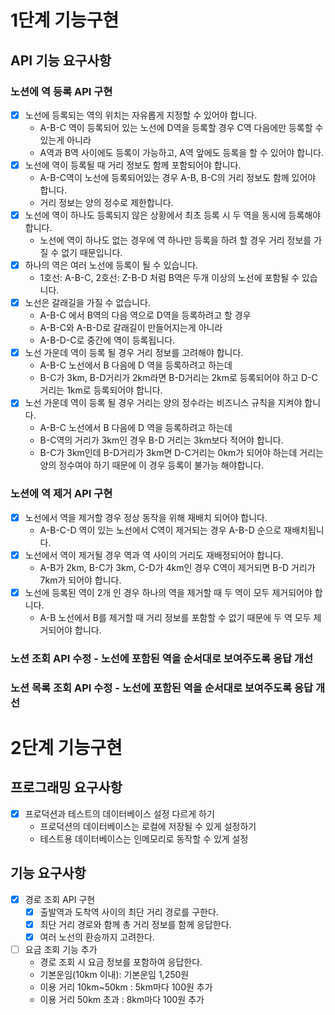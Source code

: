 # 1단계 기능구현
## API 기능 요구사항
### 노션에 역 등록 API 구현
* [x] 노선에 등록되는 역의 위치는 자유롭게 지정할 수 있어야 합니다.
  * A-B-C 역이 등록되어 있는 노선에 D역을 등록할 경우 C역 다음에만 등록할 수 있는게 아니라
  * A역과 B역 사이에도 등록이 가능하고, A역 앞에도 등록을 할 수 있어야 합니다.
* [x] 노선에 역이 등록될 때 거리 정보도 함께 포함되어야 합니다.
  * A-B-C역이 노선에 등록되어있는 경우 A-B, B-C의 거리 정보도 함께 있어야 합니다.
  * 거리 정보는 양의 정수로 제한합니다.
* [x] 노선에 역이 하나도 등록되지 않은 상황에서 최초 등록 시 두 역을 동시에 등록해야 합니다.
  * 노선에 역이 하나도 없는 경우에 역 하나만 등록을 하려 할 경우 거리 정보를 가질 수 없기 때문입니다.
* [x] 하나의 역은 여러 노선에 등록이 될 수 있습니다.
  * 1호선: A-B-C, 2호선: Z-B-D 처럼 B역은 두개 이상의 노선에 포함될 수 있습니다.
* [x] 노선은 갈래길을 가질 수 없습니다.
  * A-B-C 에서 B역의 다음 역으로 D역을 등록하려고 할 경우
  * A-B-C와 A-B-D로 갈래길이 만들어지는게 아니라
  * A-B-D-C로 중간에 역이 등록됩니다.
* [x] 노선 가운데 역이 등록 될 경우 거리 정보를 고려해야 합니다.
  * A-B-C 노선에서 B 다음에 D 역을 등록하려고 하는데
  * B-C가 3km, B-D거리가 2km라면 B-D거리는 2km로 등록되어야 하고 D-C 거리는 1km로 등록되어야 합니다.
* [x] 노선 가운데 역이 등록 될 경우 거리는 양의 정수라는 비즈니스 규칙을 지켜야 합니다.
  * A-B-C 노선에서 B 다음에 D 역을 등록하려고 하는데
  * B-C역의 거리가 3km인 경우 B-D 거리는 3km보다 적어야 합니다.
  * B-C가 3km인데 B-D거리가 3km면 D-C거리는 0km가 되어야 하는데 거리는 양의 정수여야 하기 때문에 이 경우 등록이 불가능 해야합니다.
### 노션에 역 제거 API 구현
* [x] 노선에서 역을 제거할 경우 정상 동작을 위해 재배치 되어야 합니다.
  * A-B-C-D 역이 있는 노선에서 C역이 제거되는 경우 A-B-D 순으로 재배치됩니다.
* [x] 노선에서 역이 제거될 경우 역과 역 사이의 거리도 재배정되어야 합니다.
  * A-B가 2km, B-C가 3km, C-D가 4km인 경우 C역이 제거되면 B-D 거리가 7km가 되어야 합니다.
* [x] 노선에 등록된 역이 2개 인 경우 하나의 역을 제거할 때 두 역이 모두 제거되어야 합니다.
  * A-B 노선에서 B를 제거할 때 거리 정보를 포함할 수 없기 때문에 두 역 모두 제거되어야 합니다.
### 노션 조회 API 수정 - 노선에 포함된 역을 순서대로 보여주도록 응답 개선
### 노션 목록 조회 API 수정 - 노선에 포함된 역을 순서대로 보여주도록 응답 개선

# 2단계 기능구현
## 프로그래밍 요구사항
* [x] 프로덕션과 테스트의 데이터베이스 설정 다르게 하기
  * 프로덕션의 데이터베이스는 로컬에 저장될 수 있게 설정하기
  * 테스트용 데이터베이스는 인메모리로 동작할 수 있게 설정

## 기능 요구사항
* [x] 경로 조회 API 구현
  * [x] 출발역과 도착역 사이의 최단 거리 경로를 구한다.
  * [x] 최단 거리 경로와 함께 총 거리 정보를 함께 응답한다.
  * [x] 여러 노선의 환승까지 고려한다.
* [ ] 요금 조회 기능 추가
  * 경로 조회 시 요금 정보를 포함하여 응답한다.
  * 기본운임(10km 이내): 기본운임 1,250원
  * 이용 거리 10km~50km : 5km마다 100원 추가
  * 이용 거리 50km 초과 : 8km마다 100원 추가